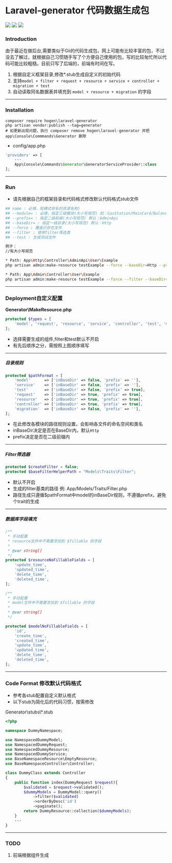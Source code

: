 # Laravel-generator 代码数据生成包
<a href="https://packagist.org/packages/hogen/laravel-generator" title="Latest Version on Packagist"><img src="https://img.shields.io/packagist/v/hogen/laravel-generator.svg?style=flat-square"></a>
<a href="https://packagist.org/packages/hogen/laravel-generator" title="Total Downloads"><img src="https://img.shields.io/packagist/dt/hogen/laravel-generator.svg?style=flat-square"></a>
<a href="LICENSE.md" title="MIT"><img src="https://img.shields.io/badge/License-MIT-yellow.svg?style=flat-square"></a>
### Introduction
由于最近在做后台,需要类似于Gii的代码生成包，网上可能有比较丰富的包，不过没去了解过，就根据自己习惯随手写了个方便自己使用的包，写的比较匆忙所以代码可能比较粗糙。目前只写了后端的，前端有时间在写。
1. 根据自定义框架目录,修改*.stub生成自定义的初始代码
2. 支持`model + filter + request + resource + service + controller + migration + test`
3. 自动读取同名数据表并填充到 `model + resource + migration` 的字段
---
### Installation
    composer require hogen\laravel-generator
    php artisan vendor:publish --tag=generator
    # 如更新出现问题，执行 composer remove hogen\laravel-generator 并把 app\Console\Commmands\Generator 删除

* config/app.php
```php
'providers' => [
    ···
    App\Console\Commands\Generator\GeneratorServiceProvider::class
];
```

---
### Run
* 请先根据自己的框架目录和代码格式修改默认代码格式stub文件
```bash
## name : 必填，短横式命名的资源名称}
## --module= : 必填，指定三级模块(大小写规范) 如：GasStation/MainCard/Balance
## --prefix= : 指定二级前缀(大小写规范) 默认：AdminApi
## --baseDir= : 指定一级目录(大小写规范) 默认：Http
## --force : 覆盖已存在文件
## --filter : 使用filter筛选类
## --test : 生成测试文件

例子：
//有大小写规范

* Path: App\Http\Controller\AdminApi\User\Example 
php artisan admin:make-resource testExample --force --baseDir=Http --prefix=AdminApi --module=User\Example

* Path: App\Admin\Controller\User\Example
php artisan admin:make-resource testExample --force --filter --baseDir=Admin  --module=User\Example
```
---
### Deployment自定义配置

**Generator\\MakeResource.php**
```php
protected $types = [
    'model', 'request', 'resource', 'service', 'controller', 'test', 'migration'
];
```
 * 选择需要生成的组件,filter和test默认不开启
 * 有先后顺序之分，需按照上图顺序填写
---
##### 目录规则
```php
protected $pathFormat = [
    'model'      => ['inBaseDir' => false, 'prefix' => ''],
    'service'    => ['inBaseDir' => false, 'prefix' => ''],
    'test'       => ['inBaseDir' => false, 'prefix' => true],
    'request'    => ['inBaseDir' => true, 'prefix' => true],
    'resource'   => ['inBaseDir' => true, 'prefix' => true],
    'controller' => ['inBaseDir' => true, 'prefix' => true],
    'migration'  => ['inBaseDir' => false, 'prefix' => ''],
];
```
 * 在此修改各模块的路径规则设置，会影响各文件的命名空间和类名
 * inBaseDir决定是否在BaseDir内，默认```Http```
 * prefix决定是否在二级前缀内
---
##### Filter筛选器
```php
protected $createFilter = false;
protected $baseFilterHelperPath = "Models\Traits\Filter";
```
* 默认不开启
* 生成的filter基类的路径 例: App/Models/Traits/Filter.php
* 路径生成只遵循$pathFormat中model的inBaseDir规则，不遵循prefix，避免个trait的生成
---
#####  数据库字段填充
```php
/**
 * 手动配置
 * resource文件中不需要添加到 $fillable 的字段
 *
 * @var string[]
 */
protected $resourceNoFillableFields = [
    'update_time',
    'updated_time',
    'delete_time',
    'deleted_time',
];

/**
 * 手动配置
 * model文件中不需要添加到 $fillable 的字段
 *
 * @var string[]
 */

protected $modelNoFillableFields = [
    'id',
    'create_time',
    'created_time',
    'update_time',
    'updated_time',
    'delete_time',
    'deleted_time',
];
```

---
### Code Format 修改默认代码格式
* 参考各stub配置自定义默认格式
* 以下stub为简化后的代码习惯，按需修改

Generator\\stubs\\*.stub
```php
<?php

namespace DummyNamespace;

use NamespacedDummyModel;
use NamespacedDummyRequest;
use NamespacedDummyResource;
use NamespacedDummyService;
use BaseNamespaceResource\EmptyResource;
use BaseNamespaceController\Controller;

class DummyClass extends Controller
{
    public function index(DummyRequest $request){
        $validated = $request->validated();
        $dummyModels = DummyModel::query()
            ->filter($validated)
            ->orderByDesc('id')
            ->paginate();
        return DummyResource::collection($dummyModels);
    }
    ···
}
```
---
### TODO
1. 前端根据组件生成

